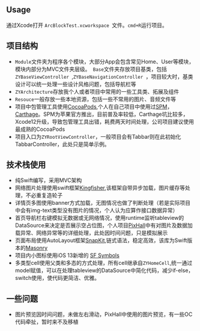 ## Usage

通过Xcode打开 `ArcBlockTest.xcworkspace `文件。`cmd+R`运行项目。



## 项目结构

- `Module`文件夹为程序各个模块，大部分App会包含常见Home、User等模块，模块内部分为MVC文件夹层级。` Base`文件夹存放项目基类，包括`ZYBaseViewController `,`ZYBaseNavigationController `，项目较大时，基类设计可以统一处理一些设计风格问题，包括导航栏等
- `ZYArchitecture`存放我个人或者项目中常用的一些工具类、拓展及组件
- `Resouce`一般存放一些本地资源，包括一些不常用的图片、音频文件等
- 项目中包管理工具使用[CocoaPods](https://github.com/CocoaPods/CocoaPods),个人在自己项目中使用过[SPM](https://github.com/apple/swift-package-manager)，[Carthage](https://github.com/Carthage/Carthage)。SPM为苹果官方推出，目前普及率较低，Carthage坑比较多，Xcode12升级，导致包管理工具出错，耗费两天时间处理，公司项目建议使用最成熟的CocoaPods
- 项目入口为`ZYRootViewController`，一般项目会有Tabbar则在此初始化TabbarController，此处只是简单示例。



## 技术栈使用

- 纯Swift编写，采用MVC架构
- 网络图片处理使用swift框架[Kingfisher](https://github.com/onevcat/Kingfisher),该框架自带异步加载，图片缓存等处理，不必重复造轮子
- 详情页多图使用banner方式加载，无图情况也做了判断处理（若是实际项目中会有img-text类型没有图片的情况，个人认为应算作接口数据异常）
- 首页导航栏右键模拟无数据或无网络情况，使用runtime监听tableview的DataSource来决定是否展示空占位图，个人项目[PixHall](https://apps.apple.com/cn/app/id1475197621)中有对图片及数据加载异常、网络异常等的详细处理，此处因时间问题，只是模拟展示
- 页面布局使用AutoLayout框架[SnapKit](https://github.com/SnapKit/SnapKit),链式语法，稳定高效，该库为Swift版本的[Masonry](https://github.com/SnapKit/Masonry)
- 项目内小图标使用iOS 13新增的 [SF Symbols](https://developer.apple.com/design/human-interface-guidelines/sf-symbols/overview/)
- 多类型cell使用父类和多态的方式处理，所有cell继承自`ZYHomeCell`,统一通过model赋值，可以在处理tableview的DataSource中简化代码，减少if-else，switch使用，使代码更简洁、优雅。



## 一些问题

- 图片预览因时间问题，未做左右滑动，PixHall中使用的图片预览，有一些OC代码牵扯，暂时来不及移植